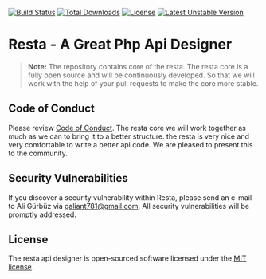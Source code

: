 [![Build Status](https://travis-ci.com/restapix/resta.svg?branch=master)](https://travis-ci.com/restapix/resta)
[![Total Downloads](https://poser.pugx.org/restapix/resta/downloads)](https://packagist.org/packages/restapix/resta)
[![License](https://poser.pugx.org/restapix/resta/license)](https://packagist.org/packages/restapix/resta)
[![Latest Unstable Version](https://poser.pugx.org/restapix/resta/v/unstable)](//packagist.org/packages/restapix/resta)

# Resta - A Great Php Api Designer

> **Note:** The repository contains core of the resta.
The resta core is a fully open source and will be continuously developed.
So that we will work with the help of your pull requests to make the core more stable.

## Code of Conduct
Please review [Code of Conduct](CODE_OF_CONDUCT.md).
The resta core we will work together as much as we can to bring it to a better structure.
the resta is very nice and very comfortable to write a better api code. We are pleased to present this to the community.

## Security Vulnerabilities
If you discover a security vulnerability within Resta, 
please send an e-mail to Ali Gürbüz via [galiant781@gmail.com](mailto:galiant781@gmail.com). All security vulnerabilities will be promptly addressed.

## License
The resta api designer is open-sourced software licensed under the [MIT license](https://opensource.org/licenses/MIT).